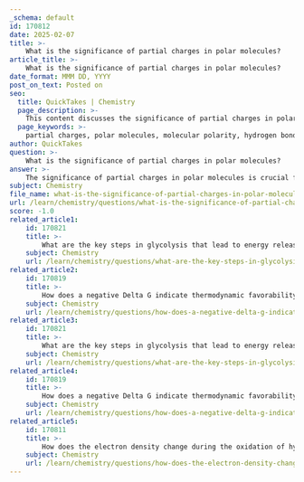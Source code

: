 ```yaml
---
_schema: default
id: 170812
date: 2025-02-07
title: >-
    What is the significance of partial charges in polar molecules?
article_title: >-
    What is the significance of partial charges in polar molecules?
date_format: MMM DD, YYYY
post_on_text: Posted on
seo:
  title: QuickTakes | Chemistry
  page_description: >-
    This content discusses the significance of partial charges in polar molecules, covering their role in molecular polarity, hydrogen bonding, solubility in aqueous environments, reactivity, and biological functions in biochemical processes.
  page_keywords: >-
    partial charges, polar molecules, molecular polarity, hydrogen bonding, solubility, hydrophilic, biochemical reactions, dipole-dipole interactions, biological function, proteins, nucleic acids, molecular interactions, electron density, water properties
author: QuickTakes
question: >-
    What is the significance of partial charges in polar molecules?
answer: >-
    The significance of partial charges in polar molecules is crucial for understanding molecular interactions, solubility, and reactivity in biological systems. Here are the key points regarding the importance of partial charges:\n\n1. **Molecular Polarity**: Polar molecules have an uneven distribution of electron density, resulting in regions of partial positive and negative charges. For example, in water (H2O), the oxygen atom has a higher electron density than the hydrogen atoms, creating a partial negative charge on the oxygen and partial positive charges on the hydrogens. This polarity is essential for the molecule's behavior in different environments.\n\n2. **Hydrogen Bonding**: The presence of partial charges allows polar molecules to engage in hydrogen bonding. In water, the partially negative oxygen atom can form hydrogen bonds with the partially positive hydrogen atoms of neighboring water molecules. This interaction is vital for the unique properties of water, such as its high boiling point, surface tension, and solvent capabilities.\n\n3. **Solubility**: Polar molecules tend to be hydrophilic, meaning they dissolve well in water due to their ability to interact favorably with water molecules. This property is essential in biological systems, where many biochemical reactions occur in aqueous environments. Conversely, nonpolar molecules are hydrophobic and do not dissolve well in water, influencing the formation of cellular structures like membranes.\n\n4. **Reactivity and Interaction**: The presence of partial charges affects how molecules interact with each other. For instance, polar molecules can participate in dipole-dipole interactions, which can influence reaction pathways and the stability of molecular complexes. This is particularly important in biochemical processes, where enzyme-substrate interactions often depend on the polarity of the molecules involved.\n\n5. **Biological Function**: Many biological molecules, such as proteins and nucleic acids, contain polar regions that facilitate their function. For example, the polar nature of amino acids can influence protein folding and stability, while the polar backbone of nucleic acids is crucial for their interactions with other biomolecules.\n\nIn summary, partial charges in polar molecules play a significant role in determining their physical and chemical properties, influencing solubility, reactivity, and interactions in biological systems. Understanding these concepts is essential for predicting the behavior of molecules in various contexts, particularly in biochemistry and molecular biology.
subject: Chemistry
file_name: what-is-the-significance-of-partial-charges-in-polar-molecules.md
url: /learn/chemistry/questions/what-is-the-significance-of-partial-charges-in-polar-molecules
score: -1.0
related_article1:
    id: 170821
    title: >-
        What are the key steps in glycolysis that lead to energy release from glucose?
    subject: Chemistry
    url: /learn/chemistry/questions/what-are-the-key-steps-in-glycolysis-that-lead-to-energy-release-from-glucose
related_article2:
    id: 170819
    title: >-
        How does a negative Delta G indicate thermodynamic favorability in a reaction?
    subject: Chemistry
    url: /learn/chemistry/questions/how-does-a-negative-delta-g-indicate-thermodynamic-favorability-in-a-reaction
related_article3:
    id: 170821
    title: >-
        What are the key steps in glycolysis that lead to energy release from glucose?
    subject: Chemistry
    url: /learn/chemistry/questions/what-are-the-key-steps-in-glycolysis-that-lead-to-energy-release-from-glucose
related_article4:
    id: 170819
    title: >-
        How does a negative Delta G indicate thermodynamic favorability in a reaction?
    subject: Chemistry
    url: /learn/chemistry/questions/how-does-a-negative-delta-g-indicate-thermodynamic-favorability-in-a-reaction
related_article5:
    id: 170811
    title: >-
        How does the electron density change during the oxidation of hydrocarbons to carbon dioxide?
    subject: Chemistry
    url: /learn/chemistry/questions/how-does-the-electron-density-change-during-the-oxidation-of-hydrocarbons-to-carbon-dioxide
---
```


&nbsp;